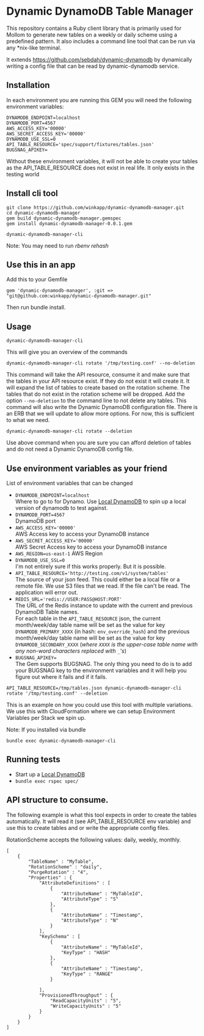 
# Dynamic DynamoDB Table Manager

This repository contains a Ruby client library that is primarily used for Mollom to generate new tables on a 
weekly or daily scheme using a predefined pattern. It also includes a command line tool that can be run via any
 *nix-like terminal.

It extends https://github.com/sebdah/dynamic-dynamodb by dynamically writing a config file that can be read by dynamic-dynamodb service.

## Installation

In each environment you are running this GEM you will need the following environment variables:

    DYNAMODB_ENDPOINT=localhost
    DYNAMODB_PORT=4567
    AWS_ACCESS_KEY='00000'
    AWS_SECRET_ACCESS_KEY='00000'
    DYNAMODB_USE_SSL=0
    API_TABLE_RESOURCE='spec/support/fixtures/tables.json'
    BUGSNAG_APIKEY=
    
Without these environment variables, it will not be able to create your tables as the API_TABLE_RESOURCE does not exist in real life. It only exists in the testing world

## Install cli tool

```
git clone https://github.com/winkapp/dynamic-dynamodb-manager.git
cd dynamic-dynamodb-manager
gem build dynamic-dynamodb-manager.gemspec
gem install dynamic-dynamodb-manager-0.0.1.gem
```

```
dynamic-dynamodb-manager-cli
```
Note: You may need to run *rbenv rehash* 


## Use this in an app

Add this to your Gemfile
```
gem 'dynamic-dynamodb-manager', :git => "git@github.com:winkapp/dynamic-dynamodb-manager.git"

```

Then run bundle install.

## Usage

```
dynamic-dynamodb-manager-cli
```
This will give you an overview of the commands

```
dynamic-dynamodb-manager-cli rotate '/tmp/testing.conf' --no-deletion
```
This command will take the API resource, consume it and make sure that the tables in your API resource exist. If they do not exist it will create it. It will expand the list of tables to create based on the rotation scheme. The tables that do not exist in the rotation scheme will be dropped. 
Add the option `--no-deletion` to the command line to not delete any tables.
This command will also write the Dynamic DynamoDB configuration file. There is an ERB that we will update to allow more options. For now, this is sufficient to what we need. 

```
dynamic-dynamodb-manager-cli rotate --deletion
```
Use above command when you are sure you can afford deletion of tables and do not need a Dynamic DynamoDB config file.

## Use environment variables as your friend

List of environment variables that can be changed

* `DYNAMODB_ENDPOINT=localhost`  
Where to go to for Dynamo. Use [Local DynamoDB](http://docs.aws.amazon.com/amazondynamodb/latest/developerguide/Tools.DynamoDBLocal.html) to spin up a local version of dynamodb to test against.
* `DYNAMODB_PORT=4567`  
DynamoDB port
* `AWS_ACCESS_KEY='00000'`  
AWS Access key to access your DynamoDB instance
* `AWS_SECRET_ACCESS_KEY='00000'`  
AWS Secret Access key to access your DynamoDB instance
* `AWS_REGION=us-east-1`
AWS Region
* `DYNAMODB_USE_SSL=0`  
I'm not entirely sure if this works properly. But it is possible.
* `API_TABLE_RESOURCE='http://testing.com/v1/system/tables'`  
The source of your json feed. This could either be a local file or a remote file. We use S3 files that we read. 
If the file can't be read. The application will error out.
* `REDIS_URL='redis://USER:PASS@HOST:PORT'`  
The URL of the Redis instance to update with the current and previous DynamoDB Table names.  
For each table in the `API_TABLE_RESOURCE` json, the current month/week/day table name will be set as the value for key `DYNAMODB_PRIMARY_XXXX` (in hash: `env_override_hash`) 
and the previous month/week/day table name will be set as the value for key `DYNAMODB_SECONDARY_XXXX` (*where `XXXX` is the upper-case table name with any non-word characters replaced with `_`'s*)  
* `BUGSNAG_APIKEY=`  
The Gem supports BUGSNAG. The only thing you need to do is to add your BUGSNAG key to the environment variables
and it will help you figure out where it fails and if it fails.
    
```
API_TABLE_RESOURCE=/tmp/tables.json dynamic-dynamodb-manager-cli rotate '/tmp/testing.conf' --deletion
```
This is an example on how you could use this tool with multiple variations. We use this with CloudFormation where we
can setup Environment Variables per Stack we spin up.

Note: If you installed via bundle
```
bundle exec dynamic-dynamodb-manager-cli
```

## Running tests
* Start up a [Local DynamoDB](http://docs.aws.amazon.com/amazondynamodb/latest/developerguide/Tools.DynamoDBLocal.html)
* `bundle exec rspec spec/`


## API structure to consume.

The following example is what this tool expects in order to create the tables automatically. It will read it (see API_TABLE_RESOURCE env variable) and use this to create tables and or write the appropriate config files.

RotationScheme accepts the following values: daily, weekly, monthly.

    [
        {
            "TableName" : "MyTable",
            "RotationScheme" : "daily",
            "PurgeRotation" : "4",
            "Properties" : {
                "AttributeDefinitions" : [
                    {
                        "AttributeName" : "MyTableId",
                        "AttributeType" : "S"
                    },
                    {
                        "AttributeName" : "Timestamp",
                        "AttributeType" : "N"
                    }
                ],
                "KeySchema" : [
                    {
                        "AttributeName" : "MyTableId",
                        "KeyType" : "HASH"
                    },
                    {
                        "AttributeName" : "Timestamp",
                        "KeyType" : "RANGE"
                    }
    
                ],
                "ProvisionedThroughput" : {
                    "ReadCapacityUnits" : "5",
                    "WriteCapacityUnits" : "5"
                }
            }
        }
    ]
